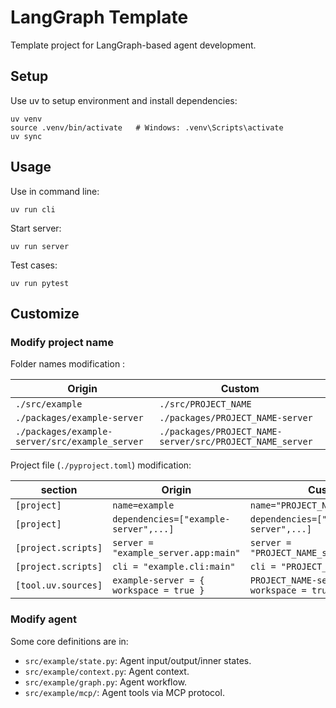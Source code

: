 # LangGraph Template

Template project for LangGraph-based agent development.

## Setup

Use uv to setup environment and install dependencies:

```shell
uv venv
source .venv/bin/activate   # Windows: .venv\Scripts\activate
uv sync
```

## Usage

Use in command line:

```shell
uv run cli
```

Start server:

```shell
uv run server
```

Test cases:

```shell
uv run pytest
```

## Customize

### Modify project name

Folder names modification :

| Origin | Custom |
| --- | --- |
| `./src/example` | `./src/PROJECT_NAME` |
| `./packages/example-server` | `./packages/PROJECT_NAME-server` |
| `./packages/example-server/src/example_server` | `./packages/PROJECT_NAME-server/src/PROJECT_NAME_server` |

Project file (`./pyproject.toml`) modification:

| section | Origin | Custom |
| --- | --- | --- |
| `[project]` | `name=example` | `name="PROJECT_NAME"` |
| `[project]` | `dependencies=["example-server",...]` |  `dependencies=["PROJECT_NAME-server",...]` |
| `[project.scripts]` | `server = "example_server.app:main"` | `server = "PROJECT_NAME_server.app:main"` |
| `[project.scripts]` | `cli = "example.cli:main"` | `cli = "PROJECT_NAME.cli:main"` |
| `[tool.uv.sources]` | `example-server = { workspace = true }` | `PROJECT_NAME-server = { workspace = true }` |

### Modify agent

Some core definitions are in:

- `src/example/state.py`: Agent input/output/inner states.
- `src/example/context.py`: Agent context.
- `src/example/graph.py`: Agent workflow.
- `src/example/mcp/`: Agent tools via MCP protocol.
